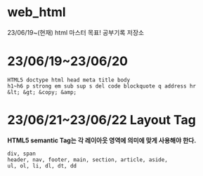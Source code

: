 # web_html
23/06/19~(현재) html 마스터 목표! 공부기록 저장소

# 23/06/19~23/06/20
```
HTML5 doctype html head meta title body
h1~h6 p strong em sub sup s del code blockquote q address hr
&lt; &gt; &copy; &amp;
```

# 23/06/21~23/06/22 Layout Tag
**HTML5 semantic Tag는 각 레이아웃 영역에 의미에 맞게 사용해야 한다.**
```
div, span
header, nav, footer, main, section, article, aside,
ul, ol, li, dl, dt, dd
```
